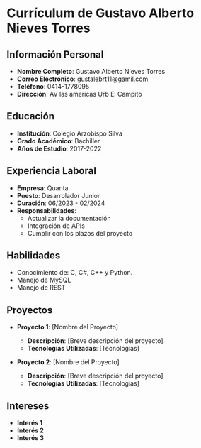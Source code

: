 # Currículum de Gustavo Alberto Nieves Torres

## Información Personal
- **Nombre Completo**: Gustavo Alberto Nieves Torres
- **Correo Electrónico**: gustalebrt11@gamil.com
- **Teléfono**: 0414-1778095
- **Dirección**: AV las americas Urb El Campito
## Educación
- **Institución**: Colegio Arzobispo Silva
- **Grado Académico**: Bachiller
- **Años de Estudio**: 2017-2022

## Experiencia Laboral
- **Empresa**: Quanta
- **Puesto**: Desarrolador Junior
- **Duración**: 06/2023 - 02/2024
- **Responsabilidades**:
  - Actualizar la documentación
  - Integración de APIs
  - Cumplir con los plazos del proyecto

## Habilidades
- Conocimiento de: C, C#, C++ y Python.
- Manejo de MySQL
- Manejo de REST

## Proyectos
- **Proyecto 1**: [Nombre del Proyecto]
  - **Descripción**: [Breve descripción del proyecto]
  - **Tecnologías Utilizadas**: [Tecnologías]

- **Proyecto 2**: [Nombre del Proyecto]
  - **Descripción**: [Breve descripción del proyecto]
  - **Tecnologías Utilizadas**: [Tecnologías]

## Intereses
- **Interés 1**
- **Interés 2**
- **Interés 3**
